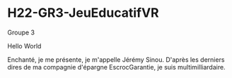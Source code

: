 # H22-GR3-JeuEducatifVR

Groupe 3

Hello World

Enchanté, je me présente, je m'appelle Jérémy Sinou. D'après les derniers dires de ma compagnie d'épargne EscrocGarantie, je suis multimilliardaire.
